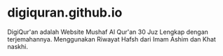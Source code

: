 # digiquran.github.io
DigiQur'an adalah Website Mushaf Al Qur'an 30 Juz Lengkap dengan terjemahannya. Menggunakan Riwayat Hafsh dari Imam Ashim dan Khat naskhi.
